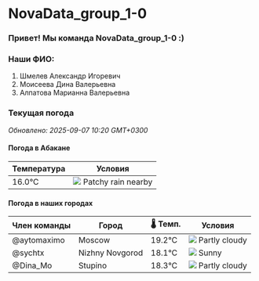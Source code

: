 # NovaData_group_1-0
### Привет! Мы команда NovaData_group_1-0 :)

### Наши ФИО:
1. Шмелев Александр Игоревич
2. Моисеева Дина Валерьевна
3. Алпатова Марианна Валерьевна

### Текущая погода
<!-- WEATHER:START -->
_Обновлено: 2025-09-07 10:20 GMT+0300_

#### Погода в Абакане

| Температура | Условия |
|-------------|----------|
| 16.0°C     | ![](https://cdn.weatherapi.com/weather/64x64/day/176.png) Patchy rain nearby |

#### Погода в наших городах

| Член команды  | Город               | 🌡️ Темп.  | Условия          |
|---------------|---------------------|-----------|--------------------|
| @aytomaximo    | Moscow              |   19.2°C | ![](https://cdn.weatherapi.com/weather/64x64/day/116.png) Partly cloudy |
| @sychtx        | Nizhny Novgorod     |   18.1°C | ![](https://cdn.weatherapi.com/weather/64x64/day/113.png) Sunny        |
| @Dina_Mo       | Stupino             |   18.3°C | ![](https://cdn.weatherapi.com/weather/64x64/day/116.png) Partly cloudy |

<!-- WEATHER:END -->
